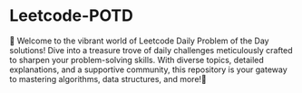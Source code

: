 # Leetcode-POTD
🌟 Welcome to the vibrant world of Leetcode Daily Problem of the Day solutions! Dive into a treasure trove of daily challenges meticulously crafted to sharpen your problem-solving skills. With diverse topics, detailed explanations, and a supportive community, this repository is your gateway to mastering algorithms, data structures, and more!🚀

